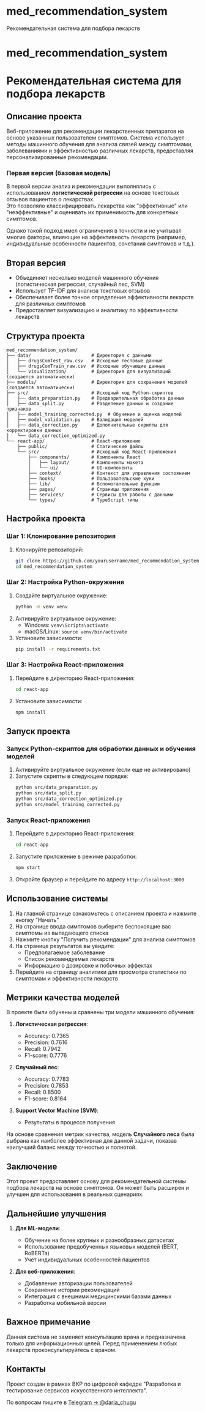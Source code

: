 # med_recommendation_system
Рекомендательная система для подбора лекарств

# med_recommendation_system
# Рекомендательная система для подбора лекарств

## Описание проекта

Веб-приложение для рекомендации лекарственных препаратов на основе указанных пользователем симптомов. Система использует методы машинного обучения для анализа связей между симптомами, заболеваниями и эффективностью различных лекарств, предоставляя персонализированные рекомендации.

### Первая версия (базовая модель)

В первой версии анализ и рекомендации выполнялись с использованием **логистической регрессии** на основе текстовых отзывов пациентов о лекарствах.  
Это позволяло классифицировать лекарства как "эффективные" или "неэффективные" и оценивать их применимость для конкретных симптомов.

Однако такой подход имел ограничения в точности и не учитывал многие факторы, влияющие на эффективность лекарств (например, индивидуальные особенности пациентов, сочетания симптомов и т.д.).

## Вторая версия 
   - Объединяет несколько моделей машинного обучения (логистическая регрессия, случайный лес, SVM)
   - Использует TF-IDF для анализа текстовых отзывов
   - Обеспечивает более точное определение эффективности лекарств для различных симптомов
   - Предоставляет визуализацию и аналитику по эффективности лекарств

## Структура проекта

```
med_recommendation_system/
├── data/                      # Директория с данными
│   ├── drugsComTest_raw.csv   # Исходные тестовые данные
│   ├── drugsComTrain_raw.csv  # Исходные обучающие данные
│   └── visualization/         # Директория для визуализаций (создается автоматически)
├── models/                    # Директория для сохранения моделей (создается автоматически)
├── src/                       # Исходный код Python-скриптов
│   ├── data_preparation.py    # Предварительная обработка данных
│   ├── data_split.py          # Разделение данных и создание признаков
│   ├── model_training_corrected.py  # Обучение и оценка моделей
│   ├── model_validation.py    # Валидация моделей
│   ├── data_correction.py     # Дополнительные скрипты для корректировки данных
│   └── data_correction_optimized.py
└── react-app/                 # React-приложение
    ├── public/                # Статические файлы
    └── src/                   # Исходный код React-приложения
        ├── components/        # Компоненты React
        │   ├── layout/        # Компоненты макета
        │   └── ui/            # UI-компоненты
        ├── context/           # Контекст для управления состоянием
        ├── hooks/             # Пользовательские хуки
        ├── lib/               # Вспомогательные функции
        ├── pages/             # Страницы приложения
        ├── services/          # Сервисы для работы с данными
        └── types/             # TypeScript типы
```

## Настройка проекта

### Шаг 1: Клонирование репозитория

1. Клонируйте репозиторий:
   ```bash
   git clone https://github.com/yourusername/med_recommendation_system.git
   cd med_recommendation_system
   ```

### Шаг 2: Настройка Python-окружения

1. Создайте виртуальное окружение:
   ```bash
   python -m venv venv
   ```
2. Активируйте виртуальное окружение:
   - Windows: `venv\Scripts\activate`
   - macOS/Linux: `source venv/bin/activate`
3. Установите зависимости:
   ```bash
   pip install -r requirements.txt
   ```

### Шаг 3: Настройка React-приложения

1. Перейдите в директорию React-приложения:
   ```bash
   cd react-app
   ```
2. Установите зависимости:
   ```bash
   npm install
   ```

## Запуск проекта

### Запуск Python-скриптов для обработки данных и обучения моделей

1. Активируйте виртуальное окружение (если еще не активировано)
2. Запустите скрипты в следующем порядке:
   ```bash
   python src/data_preparation.py
   python src/data_split.py
   python src/data_correction_optimized.py
   python src/model_training_corrected.py
   ```

### Запуск React-приложения

1. Перейдите в директорию React-приложения:
   ```bash
   cd react-app
   ```
2. Запустите приложение в режиме разработки:
   ```bash
   npm start
   ```
3. Откройте браузер и перейдите по адресу `http://localhost:3000`

## Использование системы

1. На главной странице ознакомьтесь с описанием проекта и нажмите кнопку "Начать"
2. На странице ввода симптомов выберите беспокоящие вас симптомы из выпадающего списка
3. Нажмите кнопку "Получить рекомендации" для анализа симптомов
4. На странице результатов вы увидите:
   - Предполагаемое заболевание
   - Список рекомендуемых лекарств
   - Информацию о дозировке и побочных эффектах
5. Перейдите на страницу аналитики для просмотра статистики по симптомам и эффективности лекарств

## Метрики качества моделей

В проекте были обучены и сравнены три модели машинного обучения:

1. **Логистическая регрессия**:
   - Accuracy: 0.7365
   - Precision: 0.7616
   - Recall: 0.7942
   - F1-score: 0.7776

2. **Случайный лес**:
   - Accuracy: 0.7783
   - Precision: 0.7853
   - Recall: 0.8500
   - F1-score: 0.8164

3. **Support Vector Machine (SVM)**:
   - Результаты в процессе получения

На основе сравнения метрик качества, модель **Случайного леса** была выбрана как наиболее эффективная для данной задачи, показав наилучший баланс между точностью и полнотой.

## Заключение

Этот проект предоставляет основу для рекомендательной системы подбора лекарств на основе симптомов. Он может быть расширен и улучшен для использования в реальных сценариях.

## Дальнейшие улучшения

1. **Для ML-модели**:
   - Обучение на более крупных и разнообразных датасетах
   - Использование предобученных языковых моделей (BERT, RoBERTa)
   - Учет индивидуальных особенностей пациентов

2. **Для веб-приложения**:
   - Добавление авторизации пользователей
   - Сохранение истории рекомендаций
   - Интеграция с внешними медицинскими базами данных
   - Разработка мобильной версии

## Важное примечание

Данная система не заменяет консультацию врача и предназначена только для информационных целей. Перед применением любых лекарств проконсультируйтесь с врачом.

## Контакты

Проект создан в рамках ВКР по цифровой кафедре "Разработка и тестирование сервисов искусственного интеллекта".

По вопросам пишите в [Telegram → @daria_chugu](https://t.me/daria_chugu)


